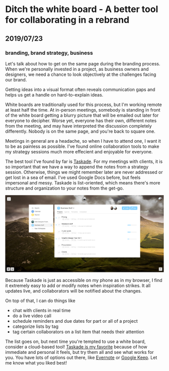 # Ditch the white board - A better tool for collaborating in a rebrand
## 2019/07/23
### branding, brand strategy, business

Let's talk about how to get on the same page during the branding process. When we're personally invested in a project, as business owners and designers, we need a chance to look objectively at the challenges facing our brand.

Getting ideas into a visual format often reveals communication gaps and helps us get a handle on hard-to-explain ideas.

White boards are traditionally used for this process, but I'm working remote at least half the time. At in-person meetings, somebody is standing in front of the white board getting a blurry picture that will be emailed out later for everyone to decipher.  Worse yet, everyone has their own, different notes from the meeting, and may have interpreted the discussion completely differently. Nobody is on the same page, and you're back to square one.

Meetings in general are a headache, so when I have to attend one, I want it to be as painless as possible. I've found online collaboration tools to make my strategy sessions much more effecient and enjoyable for everyone.

The best tool I've found by far is [Taskade](https://www.taskade.com/u/bradeneast/recommend). For my meetings with clients, it is so important that we have a way to append the notes from a strategy session. Otherwise, things we might remember later are never addressed or get lost in a sea of email. I've used Google Docs before, but feels impersonal and messy. Taskade is list-oriented, which means there's more structure and organization to your notes from the get-go.

![Image](/images/blog/taskade-1.png)

Because Taskade is just as accessible on my phone as in my browser, I find it extremely easy to add or modify notes when inspiration strikes. It all updates live, and collaborators will be notified about the changes.

On top of that, I can do things like
 - chat with clients in real time
 - do a live video call
 - schedule reminders and due dates for part or all of a project
 - categorize lists by tag
 - tag certain collaborators on a list item that needs their attention

The list goes on, but next time you're tempted to use a white board, consider a cloud-based tool! [Taskade is my favorite](https://www.taskade.com/u/bradeneast/recommend) because of how immediate and personal it feels, but try them all and see what works for you. You have lots of options out there, like [Evernote](https://www.evernote.com) or [Google Keep](https://keep.google.com). Let me know what you liked best!